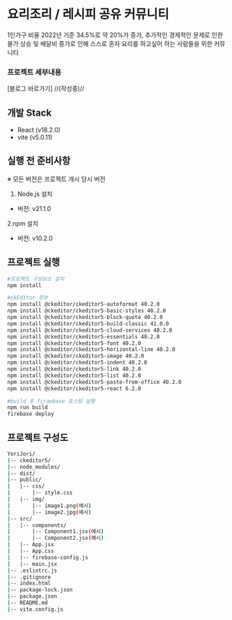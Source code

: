 # 요리조리 / 레시피 공유 커뮤니티
1인가구 비율 2022년 기준 34.5%로 약 20%가 증가, 추가적인 경제적인 문제로 인한 물가 상승 및 배달비 증가로 인해 스스로 혼자 요리를 하고싶어 하는 사람들을 위한 커뮤니티

### 프로젝트 세부내용 
[블로그 바로가기] //(작성중)//

## 개발 Stack ##
- React (v18.2.0)
- vite (v5.0.11)

## 실행 전 준비사항
※ 모든 버전은 프로젝트 개시 당시 버전
1. Node.js 설치
- 버전: v21.1.0

2.npm 설치
- 버전: v10.2.0

## 프로젝트 실행
```bash
#프로젝트 구성요소 설치
npm install

#ckEditor 정보
npm install @ckeditor/ckeditor5-autoformat 40.2.0
npm install @ckeditor/ckeditor5-basic-styles 40.2.0
npm install @ckeditor/ckeditor5-block-quote 40.2.0
npm install @ckeditor/ckeditor5-build-classic 41.0.0
npm install @ckeditor/ckeditor5-cloud-services 40.2.0
npm install @ckeditor/ckeditor5-essentials 40.2.0
npm install @ckeditor/ckeditor5-font 40.2.0
npm install @ckeditor/ckeditor5-horizontal-line 40.2.0
npm install @ckeditor/ckeditor5-image 40.2.0
npm install @ckeditor/ckeditor5-indent 40.2.0
npm install @ckeditor/ckeditor5-link 40.2.0
npm install @ckeditor/ckeditor5-list 40.2.0
npm install @ckeditor/ckeditor5-paste-from-office 40.2.0
npm install @ckeditor/ckeditor5-react 6.2.0

#build 후 firaebase 호스팅 실행
npm run build
firebase deploy
```

## 프로젝트 구성도
```bash
YoriJori/
|-- ckeditor5/
|-- node_modules/
|-- dist/
|-- public/
|   |-- css/
|       |-- style.css
|   |-- img/
|       |-- image1.png(예시)
|       |-- image2.jpg(예시)
|-- src/
|   |-- components/
|       |-- Component1.jsx(예시)
|       |-- Component2.jsx(예시)
|   |-- App.jsx
|   |-- App.css
|   |-- firebase-config.js
|   |-- main.jsx
|-- .eslintrc.js
|-- .gitignore
|-- index.html
|-- package-lock.json
|-- package.json
|-- README.md
|-- vite.config.js
```
